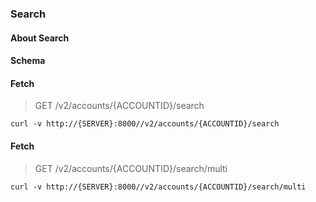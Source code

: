 ### Search

#### About Search

#### Schema



#### Fetch

> GET /v2/accounts/{ACCOUNTID}/search

```curl
curl -v http://{SERVER}:8000//v2/accounts/{ACCOUNTID}/search
```

#### Fetch

> GET /v2/accounts/{ACCOUNTID}/search/multi

```curl
curl -v http://{SERVER}:8000//v2/accounts/{ACCOUNTID}/search/multi
```

